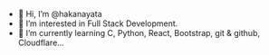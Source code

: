 - 👋 Hi, I’m @hakanayata
- 👀 I’m interested in Full Stack Development. 
- 🌱 I’m currently learning C, Python, React, Bootstrap, git & github, Cloudflare...

<!---
hakanayata/hakanayata is a ✨ special ✨ repository because its `README.md` (this file) appears on your GitHub profile.
You can click the Preview link to take a look at your changes.
--->
